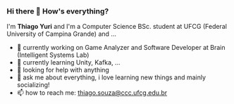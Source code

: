 ### Hi there 👋 How's everything?

I'm **Thiago Yuri** and I'm a Computer Science BSc. student at UFCG (Federal University of Campina Grande) and ...

- 🔭 currently working on Game Analyzer and Software Developer at Brain (Intelligent Systems Lab)
- 🌱 currently learning Unity, Kafka, ...
- 🤔 looking for help with anything
- 💬 ask me about everything, i love learning new things and mainly socializing!
- 📫 how to reach me: thiago.souza@ccc.ufcg.edu.br

